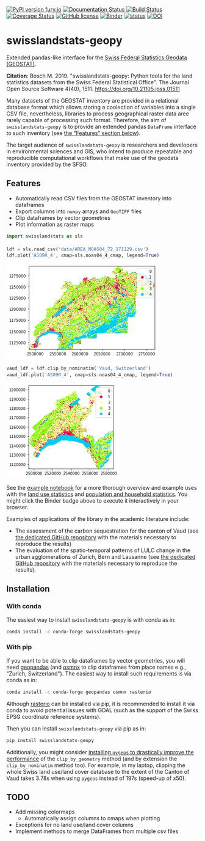 [![PyPI version fury.io](https://badge.fury.io/py/swisslandstats-geopy.svg)](https://pypi.python.org/pypi/swisslandstats-geopy/)
[![Documentation Status](https://readthedocs.org/projects/swisslandstats-geopy/badge/?version=latest)](https://swisslandstats-geopy.readthedocs.io/en/latest/?badge=latest)
[![Build Status](https://travis-ci.org/martibosch/swisslandstats-geopy.svg?branch=master)](https://travis-ci.org/martibosch/swisslandstats-geopy)
[![Coverage Status](https://coveralls.io/repos/github/martibosch/swisslandstats-geopy/badge.svg?branch=master)](https://coveralls.io/github/martibosch/swisslandstats-geopy?branch=master)
[![GitHub license](https://img.shields.io/github/license/martibosch/swisslandstats-geopy.svg)](https://github.com/martibosch/swisslandstats-geopy/blob/master/LICENSE.txt)
[![Binder](https://mybinder.org/badge_logo.svg)](https://mybinder.org/v2/gh/martibosch/swisslandstats-geopy/master?filepath=examples/overview.ipynb)
[![status](http://joss.theoj.org/papers/b6de0f096382d4dcd5d137a3f1edcb30/status.svg)](http://joss.theoj.org/papers/b6de0f096382d4dcd5d137a3f1edcb30)
[![DOI](https://zenodo.org/badge/151926572.svg)](https://zenodo.org/badge/latestdoi/151926572)

# swisslandstats-geopy

Extended pandas-like interface for the [Swiss Federal Statistics Geodata (GEOSTAT)](https://www.bfs.admin.ch/bfs/en/home/services/geostat/swiss-federal-statistics-geodata.html).

**Citation**: Bosch M. 2019. "swisslandstats-geopy: Python tools for the land statistics datasets from the Swiss Federal Statistical Office". The Journal Open Source Software 4(40), 1511. https://doi.org/10.21105.joss.01511

Many datasets of the GEOSTAT inventory are provided in a relational database format which allows storing a coolection of variables into a single CSV file, nevertheless, libraries to process geographical raster data aree rarely capable of processing such format. Therefore, the aim of `swisslandstats-geopy` is to provide an extended pandas `DataFrame` interface to such inventory (see [the "Features" section below](#features)).

The target audience of `swisslandstats-geopy` is researchers and developers in environmental sciences and GIS, who intend to produce repeatable and reproducible computational workflows that make use of the geodata inventory provided by the SFSO. 

## Features

* Automatically read CSV files from the GEOSTAT inventory into dataframes
* Export columns into `numpy` arrays and `GeoTIFF` files
* Clip dataframes by vector geometries
* Plot information as raster maps

```python
import swisslandstats as sls

ldf = sls.read_csv('data/AREA_NOAS04_72_171129.csv')
ldf.plot('AS09R_4', cmap=sls.noas04_4_cmap, legend=True)
```
![landstats](examples/landstats.png)

```python
vaud_ldf = ldf.clip_by_nominatim('Vaud, Switzerland')
vaud_ldf.plot('AS09R_4', cmap=sls.noas04_4_cmap, legend=True)
```
![landstats-vaud](examples/landstats_vaud.png)

See the [example notebook](https://github.com/martibosch/swisslandstats-geopy/tree/master/examples/overview.ipynb) for a more thorough overview and example uses with the [land use statistics](https://www.bfs.admin.ch/bfs/en/home/services/geostat/swiss-federal-statistics-geodata/land-use-cover-suitability/swiss-land-use-statistics.html) and [population and household statistics](https://www.bfs.admin.ch/bfs/en/home/services/geostat/swiss-federal-statistics-geodata/population-buildings-dwellings-persons/population-housholds-from-2010.html). You might click the Binder badge above to execute it interactively in your browser.

Examples of applications of the library in the academic literature include:

* The assessment of the carbon sequestration for the canton of Vaud (see [the dedicated GitHub repository](https://github.com/martibosch/carbon-sequestration-vaud) with the materials necessary to reproduce the results)
* The evaluation of the spatio-temporal patterns of LULC change in the urban agglomerations of Zurich, Bern and Lausanne (see [the dedicated GitHub repository](https://github.com/martibosch/swiss-urbanization) with the materials necessary to reproduce the results).


## Installation

### With conda

The easiest way to install `swisslandstats-geopy` is with conda as in:

``` bash
conda install -c conda-forge swisslandstats-geopy
```

### With pip

If you want to be able to clip dataframes by vector geometries, you will need [geopandas](https://github.com/geopandas/geopandas) (and [osmnx](https://github.com/gboeing/osmnx) to clip dataframes from place names e.g., "Zurich, Switzerland"). The easiest way to install such requirements is via conda as in:

``` bash
conda install -c conda-forge geopandas osmnx rasterio 
```

Although [rasterio](https://github.com/mapbox/rasterio) can be installed via pip, it is recommended to install it via conda to avoid potential issues with GDAL (such as the support of the Swiss EPSG coordinate reference systems). 

Then you can install `swisslandstats-geopy` via pip as in:

``` bash
pip install swisslandstats-geopy
```

Additionally, you might consider [installing `pygeos` to drastically improve the performance](https://geopandas.readthedocs.io/en/latest/install.html#using-the-optional-pygeos-dependency) of the `clip_by_geometry` method (and by extension the `clip_by_nominatim` method too). For example, in my laptop, clipping the whole Swiss land use/land cover database to the extent of the Canton of Vaud takes 3.78s when using `pygeos` instead of 197s (speed-up of x50).

## TODO

* Add missing colormaps
  * Automatically assign columns to cmaps when plotting
* Exceptions for no land use/land cover columns
* Implement methods to merge DataFrames from multiple csv files
